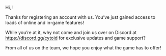 Hi, <username>!

Thanks for registering an account with us. You’ve just gained access to loads of online and in-game features!

While you’re at it, why not come and join us over on Discord at https://discord.gg/cytoid for exclusive updates and game support?

From all of us on the team, we hope you enjoy what the game has to offer!